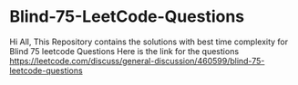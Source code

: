 # Blind-75-LeetCode-Questions
Hi All, This Repository contains the solutions with best time complexity for Blind 75 leetcode Questions
Here is the link for the questions
https://leetcode.com/discuss/general-discussion/460599/blind-75-leetcode-questions
